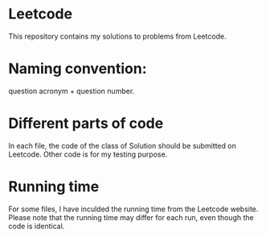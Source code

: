 # Leetcode
This repository contains my solutions to problems from Leetcode. 
# Naming convention: 
question acronym + question number. 
# Different parts of code
In each file, the code of the class of Solution should be submitted on Leetcode. 
Other code is for my testing purpose. 
# Running time
For some files, I have inculded the running time from the Leetcode website. 
Please note that the running time may differ for each run, even though the code is identical. 

